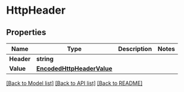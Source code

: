 # HttpHeader

## Properties

Name | Type | Description | Notes
------------ | ------------- | ------------- | -------------
**Header** | **string** |  | 
**Value** | [**EncodedHttpHeaderValue**](EncodedHttpHeaderValue.md) |  | 

[[Back to Model list]](../README.md#documentation-for-models) [[Back to API list]](../README.md#documentation-for-api-endpoints) [[Back to README]](../README.md)



